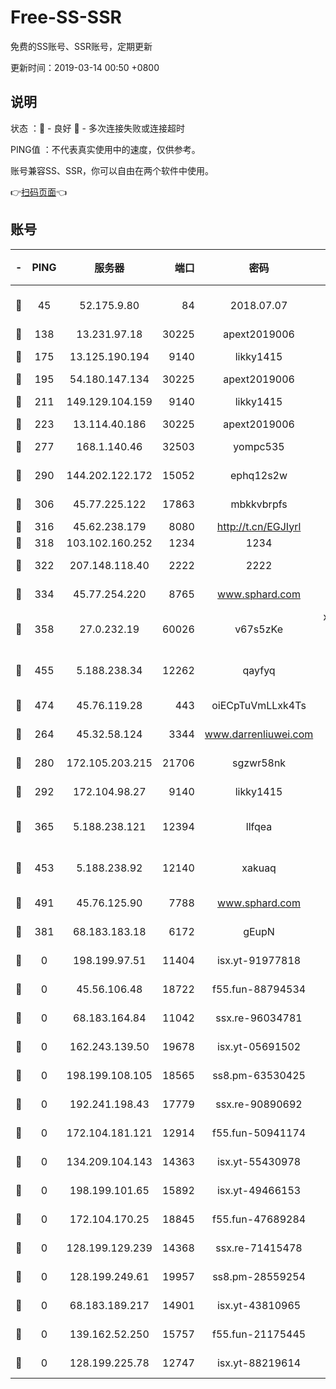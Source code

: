 # Free-SS-SSR

免费的SS账号、SSR账号，定期更新

更新时间：2019-03-14 00:50 +0800

## 说明

状态     ：🙂 - 良好 🙁 - 多次连接失败或连接超时

PING值   ：不代表真实使用中的速度，仅供参考。

账号兼容SS、SSR，你可以自由在两个软件中使用。

👉[扫码页面](https://liesauer.github.io/Free-SS-SSR/)👈

## 账号

|-|PING|服务器|端口|密码|加密方式|区域|
|:----:|:----:|:-----:|-----:|:----:|:----:|:----:|
|🙂|45|52.175.9.80|84|2018.07.07|chacha20-ietf-poly1305|HK|
|🙂|138|13.231.97.18|30225|apext2019006|chacha20|JP|
|🙂|175|13.125.190.194|9140|likky1415|aes-256-cfb|KR|
|🙂|195|54.180.147.134|30225|apext2019006|chacha20|KR|
|🙂|211|149.129.104.159|9140|likky1415|aes-256-cfb|HK|
|🙂|223|13.114.40.186|30225|apext2019006|chacha20|JP|
|🙂|277|168.1.140.46|32503|yompc535|aes-256-cfb|AU|
|🙂|290|144.202.122.172|15052|ephq12s2w|aes-256-cfb|US|
|🙂|306|45.77.225.122|17863|mbkkvbrpfs|aes-256-cfb|GB|
|🙂|316|45.62.238.179|8080|http://t.cn/EGJIyrl|rc4-md5|CA|
|🙂|318|103.102.160.252|1234|1234|rc4-md5|JP|
|🙂|322|207.148.118.40|2222|2222|aes-256-cfb|SG|
|🙂|334|45.77.254.220|8765|www.sphard.com|aes-256-cfb|SG|
|🙂|358|27.0.232.19|60026|v67s5zKe|xchacha20-ietf-poly1305|HK|
|🙂|455|5.188.238.34|12262|qayfyq|chacha20-ietf-poly1305|BR|
|🙂|474|45.76.119.28|443|oiECpTuVmLLxk4Ts|aes-256-cfb|AU|
|🙂|264|45.32.58.124|3344|www.darrenliuwei.com|aes-256-cfb|JP|
|🙂|280|172.105.203.215|21706|sgzwr58nk|aes-256-cfb|JP|
|🙂|292|172.104.98.27|9140|likky1415|aes-256-cfb|JP|
|🙂|365|5.188.238.121|12394|llfqea|chacha20-ietf-poly1305|BR|
|🙂|453|5.188.238.92|12140|xakuaq|chacha20-ietf-poly1305|BR|
|🙂|491|45.76.125.90|7788|www.sphard.com|aes-256-cfb|AU|
|🙁|381|68.183.183.18|6172|gEupN|aes-256-cfb|SG|
|🙁|0|198.199.97.51|11404|isx.yt-91977818|aes-256-cfb|US|
|🙁|0|45.56.106.48|18722|f55.fun-88794534|aes-256-cfb|US|
|🙁|0|68.183.164.84|11042|ssx.re-96034781|aes-256-cfb|US|
|🙁|0|162.243.139.50|19678|isx.yt-05691502|aes-256-cfb|US|
|🙁|0|198.199.108.105|18565|ss8.pm-63530425|aes-256-cfb|US|
|🙁|0|192.241.198.43|17779|ssx.re-90890692|aes-256-cfb|US|
|🙁|0|172.104.181.121|12914|f55.fun-50941174|aes-256-cfb|SG|
|🙁|0|134.209.104.143|14363|isx.yt-55430978|aes-256-cfb|SG|
|🙁|0|198.199.101.65|15892|isx.yt-49466153|aes-256-cfb|US|
|🙁|0|172.104.170.25|18845|f55.fun-47689284|aes-256-cfb|SG|
|🙁|0|128.199.129.239|14368|ssx.re-71415478|aes-256-cfb|SG|
|🙁|0|128.199.249.61|19957|ss8.pm-28559254|aes-256-cfb|SG|
|🙁|0|68.183.189.217|14901|isx.yt-43810965|aes-256-cfb|SG|
|🙁|0|139.162.52.250|15757|f55.fun-21175445|aes-256-cfb|SG|
|🙁|0|128.199.225.78|12747|isx.yt-88219614|aes-256-cfb|SG|
